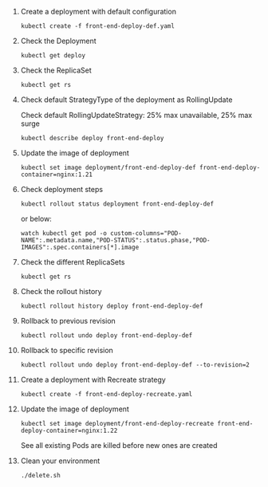 1. Create a deployment with default configuration
    ```
    kubectl create -f front-end-deploy-def.yaml
    ```
2. Check the Deployment
    ```
    kubectl get deploy
    ```
3. Check the ReplicaSet
    ```
    kubectl get rs
    ```
4. Check default StrategyType of the deployment as RollingUpdate

    Check default RollingUpdateStrategy:  25% max unavailable, 25% max surge
    ```
    kubectl describe deploy front-end-deploy
    ```
5. Update the image of deployment
    ```
    kubectl set image deployment/front-end-deploy-def front-end-deploy-container=nginx:1.21
    ```
6. Check deployment steps
    ```
    kubectl rollout status deployment front-end-deploy-def
    ```
    or below:
    ```
    watch kubectl get pod -o custom-columns="POD-NAME":.metadata.name,"POD-STATUS":.status.phase,"POD-IMAGES":.spec.containers[*].image
    ```
7. Check the different ReplicaSets
    ```
    kubectl get rs
    ```
8. Check the rollout history
    ```
    kubectl rollout history deploy front-end-deploy-def
    ```
9. Rollback to previous revision
    ```
    kubectl rollout undo deploy front-end-deploy-def
    ```
10. Rollback to specific revision
    ```
    kubectl rollout undo deploy front-end-deploy-def --to-revision=2
    ```
11. Create a deployment with Recreate strategy
    ```
    kubectl create -f front-end-deploy-recreate.yaml

12. Update the image of deployment
    ```
    kubectl set image deployment/front-end-deploy-recreate front-end-deploy-container=nginx:1.22
    ```
    See all existing Pods are killed before new ones are created

13. Clean your environment
    ```
    ./delete.sh
    ```